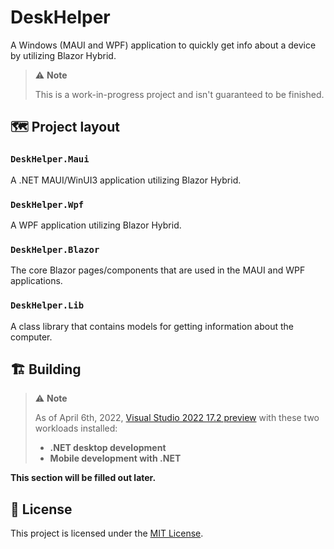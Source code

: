 # DeskHelper

A Windows (MAUI and WPF) application to quickly get info about a device by utilizing Blazor Hybrid.

> ⚠️ **Note**
>  
> This is a work-in-progress project and isn't guaranteed to be finished.

## 🗺️ Project layout

### `DeskHelper.Maui`

A .NET MAUI/WinUI3 application utilizing Blazor Hybrid.

### `DeskHelper.Wpf`

A WPF application utilizing Blazor Hybrid.

### `DeskHelper.Blazor`

The core Blazor pages/components that are used in the MAUI and WPF applications.

### `DeskHelper.Lib`

A class library that contains models for getting information about the computer.

## 🏗️ Building

> ⚠️ **Note**
>  
> As of April 6th, 2022, [Visual Studio 2022 17.2 preview](https://visualstudio.microsoft.com/vs/preview/) with these two workloads installed:
>  
> * **.NET desktop development**
> * **Mobile development with .NET**

**This section will be filled out later.**

## 🤝 License

This project is licensed under the [MIT License](./LICENSE).